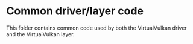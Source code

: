 # Common driver/layer code

This folder contains common code used by both the VirtualVulkan driver and the VirtualVulkan layer.